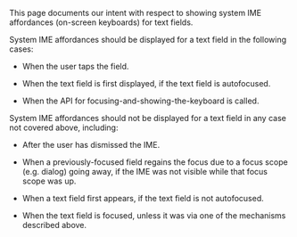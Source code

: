 This page documents our intent with respect to showing system IME affordances (on-screen keyboards) for text fields.

System IME affordances should be displayed for a text field in the following cases:

* When the user taps the field.

* When the text field is first displayed, if the text field is autofocused.

* When the API for focusing-and-showing-the-keyboard is called.

System IME affordances should not be displayed for a text field in any case not covered above, including:

* After the user has dismissed the IME.

* When a previously-focused field regains the focus due to a focus scope (e.g. dialog) going away, if the IME was not visible while that focus scope was up.

* When a text field first appears, if the text field is not autofocused.

* When the text field is focused, unless it was via one of the mechanisms described above.